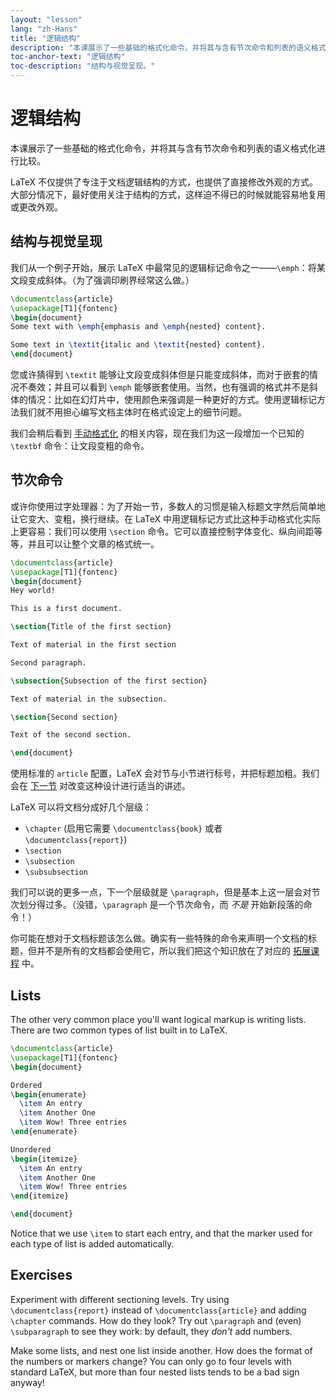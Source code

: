 ```yaml
---
layout: "lesson"
lang: "zh-Hans"
title: "逻辑结构"
description: "本课展示了一些基础的格式化命令，并将其与含有节次命令和列表的语义格式化进行比较。"
toc-anchor-text: "逻辑结构"
toc-description: "结构与视觉呈现。"
---
```


# 逻辑结构

<span
  class="summary">本课展示了一些基础的格式化命令，并将其与含有节次命令和列表的语义格式化进行比较。</span>

LaTeX 不仅提供了专注于文档逻辑结构的方式，也提供了直接修改外观的方式。大部分情况下，最好使用关注于结构的方式，这样迫不得已的时候就能容易地复用或更改外观。

## 结构与视觉呈现

我们从一个例子开始，展示 LaTeX 中最常见的逻辑标记命令之一——`\emph`：将某文段变成斜体。（为了强调印刷界经常这么做。）

```latex
\documentclass{article}
\usepackage[T1]{fontenc}
\begin{document}
Some text with \emph{emphasis and \emph{nested} content}.

Some text in \textit{italic and \textit{nested} content}.
\end{document}
```

您或许猜得到 `\textit` 能够让文段变成斜体但是只能变成斜体，而对于嵌套的情况不奏效；并且可以看到 `\emph` 能够嵌套使用。当然，也有强调的格式并不是斜体的情况：比如在幻灯片中，使用颜色来强调是一种更好的方式。使用逻辑标记方法我们就不用担心编写文档主体时在格式设定上的细节问题。

我们会稍后看到 [手动格式化](lesson-11) 的相关内容，现在我们为这一段增加一个已知的 `\textbf` 命令：让文段变粗的命令。

## 节次命令

或许你使用过字处理器：为了开始一节，多数人的习惯是输入标题文字然后简单地让它变大、变粗，换行继续。在 LaTeX 中用逻辑标记方式比这种手动格式化实际上更容易：我们可以使用 `\section` 命令。它可以直接控制字体变化、纵向间距等等，并且可以让整个文章的格式统一。

```latex
\documentclass{article}
\usepackage[T1]{fontenc}
\begin{document}
Hey world!

This is a first document.

\section{Title of the first section}

Text of material in the first section

Second paragraph.

\subsection{Subsection of the first section}

Text of material in the subsection.

\section{Second section}

Text of the second section.

\end{document}
```

使用标准的 `article` 配置，LaTeX 会对节与小节进行标号，并把标题加粗。我们会在 [下一节](lesson-05) 对改变这种设计进行适当的讲述。

LaTeX 可以将文档分成好几个层级：

- `\chapter` (启用它需要 `\documentclass{book}` 或者
  `\documentclass{report}`)
- `\section`
- `\subsection`
- `\subsubsection`

我们可以说的更多一点，下一个层级就是 `\paragraph`，但是基本上这一层会对节次划分得过多。（没错，`\paragraph` 是一个节次命令，而 _不是_ 开始新段落的命令！）

你可能在想对于文档标题该怎么做。确实有一些特殊的命令来声明一个文档的标题，但并不是所有的文档都会使用它，所以我们把这个知识放在了对应的 [拓展课程](lesson-04) 中。

## Lists

The other very common place you'll want logical markup is writing lists.
There are two common types of list built in to LaTeX.

```latex
\documentclass{article}
\usepackage[T1]{fontenc}
\begin{document}

Ordered
\begin{enumerate}
  \item An entry
  \item Another One
  \item Wow! Three entries
\end{enumerate}

Unordered
\begin{itemize}
  \item An entry
  \item Another One
  \item Wow! Three entries
\end{itemize}

\end{document}
```

Notice that we use `\item` to start each entry, and that the marker used  for
each type of list is added automatically.

## Exercises

Experiment with different sectioning levels. Try using `\documentclass{report}`
instead of `\documentclass{article}` and adding `\chapter` commands. How
do they look? Try out `\paragraph` and (even) `\subparagraph` to see they work:
by default, they _don't_ add numbers.

Make some lists, and nest one list inside another. How does the format of the
numbers or markers change? You can only go to four levels with standard LaTeX,
but more than four nested lists tends to be a bad sign anyway!
